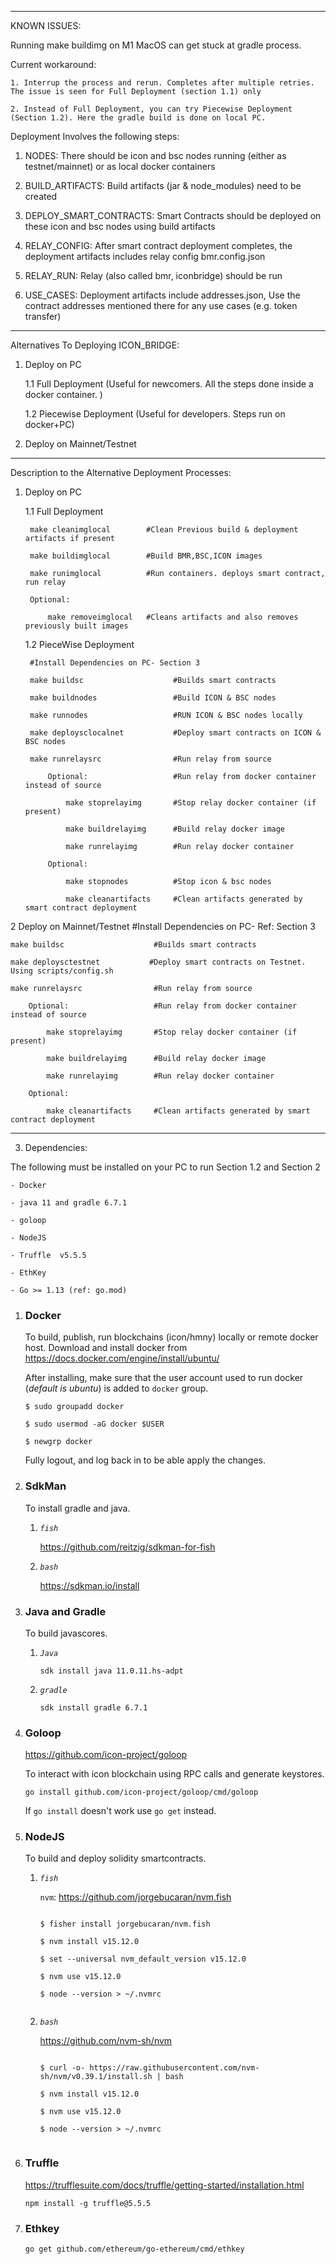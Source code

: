 ------------------------------------------------------------------------------------------------
 
KNOWN ISSUES: 
 
Running make buildimg on M1 MacOS can get stuck at gradle process. 
 
Current workaround: 
 
    1. Interrup the process and rerun. Completes after multiple retries. The issue is seen for Full Deployment (section 1.1) only
 
    2. Instead of Full Deployment, you can try Piecewise Deployment (Section 1.2). Here the gradle build is done on local PC.
 

 

 
Deployment Involves the following steps:
 
1. NODES:                  There should be icon and bsc nodes running (either as testnet/mainnet) or as local docker containers
 
2. BUILD_ARTIFACTS:        Build artifacts (jar & node_modules) need to be created
 
3. DEPLOY_SMART_CONTRACTS: Smart Contracts should be deployed on these icon and bsc nodes using build artifacts
 
4. RELAY_CONFIG:           After smart contract deployment completes, the deployment artifacts includes relay config bmr.config.json
 
5. RELAY_RUN:              Relay (also called bmr, iconbridge) should be run
 
6. USE_CASES:              Deployment artifacts include addresses.json, Use the contract addresses mentioned there for any use cases (e.g. token transfer)
 

 
------------------------------------------------------------------------------------------------
 
Alternatives To Deploying ICON_BRIDGE:
 
1. Deploy on PC
 
    1.1 Full Deployment        (Useful for newcomers. All the steps done inside a docker container. )
 
    1.2 Piecewise Deployment    (Useful for developers. Steps run on docker+PC)
 
2. Deploy on Mainnet/Testnet
------------------------------------------------------------------------------------------------

Description to the Alternative Deployment Processes:

 
1. Deploy on PC
 
    1.1 Full Deployment 
 
        make cleanimglocal        #Clean Previous build & deployment artifacts if present
 
        make buildimglocal        #Build BMR,BSC,ICON images
 
        make runimglocal          #Run containers. deploys smart contract, run relay
 
        Optional:
 
            make removeimglocal   #Cleans artifacts and also removes previously built images
 

 
    1.2 PieceWise Deployment
 
        #Install Dependencies on PC- Section 3
 
        make buildsc                    #Builds smart contracts
 
        make buildnodes                 #Build ICON & BSC nodes
 
        make runnodes                   #RUN ICON & BSC nodes locally
 
        make deploysclocalnet           #Deploy smart contracts on ICON & BSC nodes
 
        make runrelaysrc                #Run relay from source
 
            Optional:                   #Run relay from docker container instead of source
 
                make stoprelayimg       #Stop relay docker container (if present)
 
                make buildrelayimg      #Build relay docker image 
 
                make runrelayimg        #Run relay docker container
 
            Optional:
 
                make stopnodes          #Stop icon & bsc nodes
 
                make cleanartifacts     #Clean artifacts generated by smart contract deployment
 

 

 
2 Deploy on Mainnet/Testnet
    #Install Dependencies on PC- Ref: Section 3
 
    make buildsc                    #Builds smart contracts
 
    make deploysctestnet           #Deploy smart contracts on Testnet. Using scripts/config.sh
 
    make runrelaysrc                #Run relay from source
 
        Optional:                   #Run relay from docker container instead of source
 
            make stoprelayimg       #Stop relay docker container (if present)
 
            make buildrelayimg      #Build relay docker image 
 
            make runrelayimg        #Run relay docker container
 
        Optional:
 
            make cleanartifacts     #Clean artifacts generated by smart contract deployment
 

 
------------------------------------------------------------------------------------------------
 
3. Dependencies:
 
The following must be installed on your PC to run Section 1.2 and Section 2
 
    - Docker
 
    - java 11 and gradle 6.7.1
 
    - goloop
 
    - NodeJS
 
    - Truffle  v5.5.5
 
    - EthKey 
 
    - Go >= 1.13 (ref: go.mod)
 

 

 
1.  ### Docker
 

 
    To build, publish, run blockchains (icon/hmny) locally or remote docker host. Download and install docker from https://docs.docker.com/engine/install/ubuntu/
 

 
    After installing, make sure that the user account used to run docker (_default is ubuntu_) is added to `docker` group.
 

 
        $ sudo groupadd docker
 
        $ sudo usermod -aG docker $USER
 
        $ newgrp docker
 

 
    Fully logout, and log back in to be able apply the changes.
 

 
2.  ### SdkMan
 

 
    To install gradle and java.
 

 
    1. _`fish`_
 

 
       https://github.com/reitzig/sdkman-for-fish
 

 
    2. _`bash`_
 

 
       https://sdkman.io/install
 

 
3.  ### Java and Gradle
 

 
    To build javascores.
 

 
    1. _`Java`_
 

 
       `sdk install java 11.0.11.hs-adpt`
 

 
    2. _`gradle`_
 

 
       `sdk install gradle 6.7.1`
 

 
4.  ### Goloop
 

 
    https://github.com/icon-project/goloop
 

 
    To interact with icon blockchain using RPC calls and generate keystores.
 

 
    `go install github.com/icon-project/goloop/cmd/goloop`
 

 
    If `go install` doesn't work use `go get` instead.
 

 
5.  ### NodeJS
 

 
    To build and deploy solidity smartcontracts.
 

 
    1. _`fish`_
 

 
       `nvm`: https://github.com/jorgebucaran/nvm.fish
 

 
       ```
 
       $ fisher install jorgebucaran/nvm.fish
 
       $ nvm install v15.12.0
 
       $ set --universal nvm_default_version v15.12.0
 
       $ nvm use v15.12.0
 
       $ node --version > ~/.nvmrc
 
       ```
 

 
    2. _`bash`_
 

 
       https://github.com/nvm-sh/nvm
 

 
       ```
 
       $ curl -o- https://raw.githubusercontent.com/nvm-sh/nvm/v0.39.1/install.sh | bash
 
       $ nvm install v15.12.0
 
       $ nvm use v15.12.0
 
       $ node --version > ~/.nvmrc
 
       ```
 

 
6.  ### Truffle
 

 
    https://trufflesuite.com/docs/truffle/getting-started/installation.html
 

 
    `npm install -g truffle@5.5.5`
 

 
7.  ### Ethkey
 

 
    `go get github.com/ethereum/go-ethereum/cmd/ethkey`
